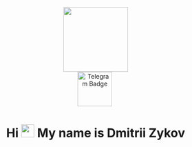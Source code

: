 
<div id="header" align="center">
  <img src="https://media.giphy.com/media/jM4NGpvx6jZmW93hcZ/giphy.gif" width="150"/>
</div>
<div id="badges" align="center">
  <a herf="https://t.me/mitrian212">
  <img src="https://img.shields.io/badge/Telegram-blue?logo=telegram&color=blue" alt="Telegram Badge" width="80px"/>
  </a>
  <img src="https://komarev.com/ghpvc/?username=mitrian&style=flat-square&color=blue" alt=""/>
  <h1>
  Hi <img src="https://media.giphy.com/media/hvRJCLFzcasrR4ia7z/giphy.gif" width="30px"/> My name is Dmitrii Zykov
</h1>
</div align="center">

<!--
**mitrian/mitrian** is a ✨ _special_ ✨ repository because its `README.md` (this file) appears on your GitHub profile.

Here are some ideas to get you started:

- 🔭 I’m currently working on ...
- 🌱 I’m currently learning ...
- 👯 I’m looking to collaborate on ...
- 🤔 I’m looking for help with ...
- 💬 Ask me about ...
- 📫 How to reach me: ...
- 😄 Pronouns: ...
- ⚡ Fun fact: ...
-->
